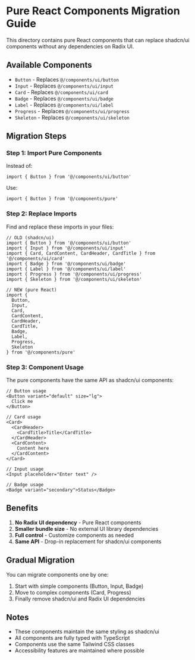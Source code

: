 # Pure React Components Migration Guide

This directory contains pure React components that can replace shadcn/ui components without any dependencies on Radix UI.

## Available Components

- `Button` - Replaces `@/components/ui/button`
- `Input` - Replaces `@/components/ui/input`
- `Card` - Replaces `@/components/ui/card`
- `Badge` - Replaces `@/components/ui/badge`
- `Label` - Replaces `@/components/ui/label`
- `Progress` - Replaces `@/components/ui/progress`
- `Skeleton` - Replaces `@/components/ui/skeleton`

## Migration Steps

### Step 1: Import Pure Components

Instead of:
```tsx
import { Button } from '@/components/ui/button'
```

Use:
```tsx
import { Button } from '@/components/pure'
```

### Step 2: Replace Imports

Find and replace these imports in your files:

```tsx
// OLD (shadcn/ui)
import { Button } from '@/components/ui/button'
import { Input } from '@/components/ui/input'
import { Card, CardContent, CardHeader, CardTitle } from '@/components/ui/card'
import { Badge } from '@/components/ui/badge'
import { Label } from '@/components/ui/label'
import { Progress } from '@/components/ui/progress'
import { Skeleton } from '@/components/ui/skeleton'

// NEW (pure React)
import { 
  Button, 
  Input, 
  Card, 
  CardContent, 
  CardHeader, 
  CardTitle,
  Badge,
  Label,
  Progress,
  Skeleton
} from '@/components/pure'
```

### Step 3: Component Usage

The pure components have the same API as shadcn/ui components:

```tsx
// Button usage
<Button variant="default" size="lg">
  Click me
</Button>

// Card usage
<Card>
  <CardHeader>
    <CardTitle>Title</CardTitle>
  </CardHeader>
  <CardContent>
    Content here
  </CardContent>
</Card>

// Input usage
<Input placeholder="Enter text" />

// Badge usage
<Badge variant="secondary">Status</Badge>
```

## Benefits

1. **No Radix UI dependency** - Pure React components
2. **Smaller bundle size** - No external UI library dependencies
3. **Full control** - Customize components as needed
4. **Same API** - Drop-in replacement for shadcn/ui components

## Gradual Migration

You can migrate components one by one:

1. Start with simple components (Button, Input, Badge)
2. Move to complex components (Card, Progress)
3. Finally remove shadcn/ui and Radix UI dependencies

## Notes

- These components maintain the same styling as shadcn/ui
- All components are fully typed with TypeScript
- Components use the same Tailwind CSS classes
- Accessibility features are maintained where possible 